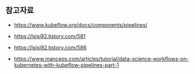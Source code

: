 


## 참고자료 ##

* https://www.kubeflow.org/docs/components/pipelines/

* https://lsjsj92.tistory.com/581

* https://lsjsj92.tistory.com/586

* https://www.manceps.com/articles/tutorial/data-science-workflows-on-kubernetes-with-kubeflow-pipelines-part-1
